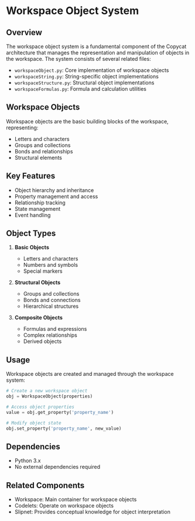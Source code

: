 # Workspace Object System

## Overview
The workspace object system is a fundamental component of the Copycat architecture that manages the representation and manipulation of objects in the workspace. The system consists of several related files:

- `workspaceObject.py`: Core implementation of workspace objects
- `workspaceString.py`: String-specific object implementations
- `workspaceStructure.py`: Structural object implementations
- `workspaceFormulas.py`: Formula and calculation utilities

## Workspace Objects
Workspace objects are the basic building blocks of the workspace, representing:
- Letters and characters
- Groups and collections
- Bonds and relationships
- Structural elements

## Key Features
- Object hierarchy and inheritance
- Property management and access
- Relationship tracking
- State management
- Event handling

## Object Types
1. **Basic Objects**
   - Letters and characters
   - Numbers and symbols
   - Special markers

2. **Structural Objects**
   - Groups and collections
   - Bonds and connections
   - Hierarchical structures

3. **Composite Objects**
   - Formulas and expressions
   - Complex relationships
   - Derived objects

## Usage
Workspace objects are created and managed through the workspace system:

```python
# Create a new workspace object
obj = WorkspaceObject(properties)

# Access object properties
value = obj.get_property('property_name')

# Modify object state
obj.set_property('property_name', new_value)
```

## Dependencies
- Python 3.x
- No external dependencies required

## Related Components
- Workspace: Main container for workspace objects
- Codelets: Operate on workspace objects
- Slipnet: Provides conceptual knowledge for object interpretation 